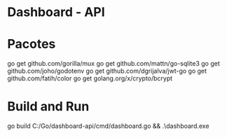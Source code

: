 # Dashboard - API #

# Pacotes
go get github.com/gorilla/mux
go get github.com/mattn/go-sqlite3
go get github.com/joho/godotenv
go get github.com/dgrijalva/jwt-go
go get github.com/fatih/color
go get golang.org/x/crypto/bcrypt

# Build and Run
go build C:/Go/dashboard-api/cmd/dashboard.go && .\dashboard.exe

